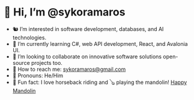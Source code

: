 # 🙉 Hi, I’m @sykoramaros  
- 🐿️ I’m interested in software development, databases, and AI technologies.  
- 🦉 I’m currently learning C#, web API development, React, and Avalonia UI.  
- 🐥 I’m looking to collaborate on innovative software solutions open-source projects too.  
- 🦅 How to reach me: [sykoramaros@gmail.com](mailto:sykoramaros@gmail.com)  
- 🦁 Pronouns: He/Him  
- 🐎 Fun fact: I love horseback riding and 🪕 playing the mandolin! [Happy Mandolin](https://open.spotify.com/artist/4wvv7SSwrDCRlSvT9B5dim)
